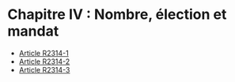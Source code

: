 # Chapitre IV : Nombre, élection et mandat

* [Article R2314-1](./LEGIARTI000018535489.md)
* [Article R2314-2](./LEGIARTI000018535487.md)
* [Article R2314-3](./LEGIARTI000018535485.md)

